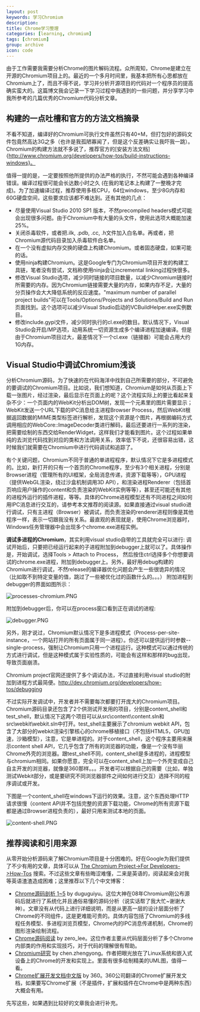 ```yaml
---
layout: post
keywords: 学习Chromium
description: 
title: Chrome学习整理
categories: [learning, chromium]
tags: [chromium]
group: archive
icon: code
---
```

由于工作需要我需要分析Chrome的图片解码流程。众所周知，Chrome是建立在开源的Chromium项目上的。最近的一个多月时间里，我基本把所有心思都放在Chromium上了，而且不得不说，学习并分析开源项目的代码对一个程序员的提高确实蛮大的。这篇博文我会记录一下学习过程中我遇到的一些问题，并分享学习中我所参考的几篇优秀的Chromium代码分析文章。

## 构建的一点吐槽和官方的方法文档摘录

不看不知道，编译好的Chromium可执行文件虽然只有40+M，但打包好的源码文件包竟然高达3G之多（也许是我孤陋寡闻了，但是这个反差确实让我吓我一跳）。
Chromium的构建方法就不多说了，推荐官方的[安装方法文档]{http://www.chromium.org/developers/how-tos/build-instructions-windows}。

值得一提的是，一定要按照他所提供的办法严格的执行，不然可能会遇到各种编译错误。编译过程很可能会长达数小时之久 (在我的笔记本上构建了一整晚才完成)。为了加速编译过程，推荐使用多核CPU，64位windows，至少8G内存和60G硬盘空间，这些要求应该都不难达到。还有其他的几点：

- 尽量使用Visual Studio 2010 SP1 版本，不然precompiled headers模式可能会出现很多问题。由于Chromium中有大量的头文件，使用此选项大概能加速25%。
- 关闭杀毒软件，或者把.ilk, .pdb, .cc, .h文件加入白名单。再或者，把Chromium源代码目录加入杀毒软件白名单。
- 在一个没有虚拟内存交换的硬盘上构建Chromium。或者固态硬盘，如果可能的话。
- 使用ninja构建Chromium。这是Google专门为Chromium项目开发的构建工具链，笔者没有尝试，文档称使用ninja会让incremental linking过程快很多。
- 修改Visual Studio选项，减少同时链接的项目数量，以减少Chromium链接时所需要的内存。因为Chromium链接需要大量的内存，如果内存不足，大量的分页操作会大大降低系统的反应速度。"maximum number of parallel project builds"可以在Tools/Options/Projects and Solutions/Build and Run页面找到。这个选项可以减少Visual Studio启动的VCBuildHelper.exe实例数目。
- 修改include.gypi文件，减少同时执行的cl.exe的数目。默认情况下，Visual Studio会开启/MP选项，动用系统一切资源生成多个编译进程加速编译。但是由于Chromium项目过大，最差情况下一个cl.exe（链接器）可能会占用大约1G内存。

## Visual Studio中调试Chromium浅谈

分析Chromium源码，为了快速的在代码海洋中找到自己所需要的部分，不可避免的要调试的Chromium项目。比如说，我们想知道，Chromium是如何从页面上下载一张图片，经过渲染，最后显示在页面上的呢？这个流程实际上的要比看起来复杂不少：一个页面内的WebKit分析出DOM树，发现一个<img>元素里的图片需要显示；WebKit发送一个URL下载的IPC消息给主进程Browser Process，然后WebKit根据返回数据的MIME类型标签进行解析，发现这个资源是个图片，再根据编码方式调用相应的WebCore::ImageDecoder类进行解码，最后还要进行一系列的渲染，把需要绘制的东西交给RenderWidget，这样我们才能看到图片。这个过程如果单纯的去浏览代码找到对应的类和方法调用关系，效率低下不说，还很容易出错，这时候我们就需要在Chromium中进行代码调试和追踪了。

有个关键问题，Chromium不同于普通的单进程程序，默认情况下它是多进程模式的。比如，新打开的只有一个首页的Chrome程序，至少有3个相关进程，分别是Browser进程（管理所有的UI框架，全局消息传递，资源下载等等），GPU进程（提供WebGL渲染，绕过沙盒机制调用3D API），和渲染进程Renderer（包括首页响应用户操作的content和负责渲染的WebKit实例等等），甚至还可能还有其他的进程外运行的插件进程，等等。具体的Chrome进程模型还有不同进程之间如何用IPC消息进行交互的，请参考本文推荐的阅读源。如果直接通过visual studio进行调试，只有主进程（Browser）被调试，而负责渲染的renderer进程则像是其他程序一样，表示一切跟我没有关系。最直观的表现就是，使用Chrome浏览器时，Windows任务管理器中会出现多个chrome.exe进程实例。

**调试多进程的Chromium**，其实利用visual studio自带的工具就完全可以进行: 调试开始后，只要把已经运行起来的子进程附加到debugger上就可以了。具体操作是，开始调试，选择Tools > Attach to Process， 然后按住ctrl选择多个你想要调试的chrome.exe进程，附加到debugger上。另外，最好用debug构建的Chromium进行调试，不然release的编译器优化问题会产生一些很诡异的情况（比如取不到特定变量的值，跳过了一些被优化过的函数什么的。。。）
附加进程到debugger的界面如图所示：

![processes-chromium.PNG](image/processes-chromium.PNG)

附加到debugger后，你可以在process窗口看到正在调试的进程:

![debugger.PNG](image/debugger.PNG)

另外，刚才说过，Chromium默认情况下是多进程模式（Process-per-site-instance，一个网站打开的所有页面属于同一进程）。你还可以提供运行时参数--single-process，强制让Chromium只用一个进程运行。这种模式可以通过传统的方式进行调试，但是这种模式属于实验性质的，可能会有这样和那样的bug出现，导致页面崩溃。

Chromium project官网还提供了多个调试办法，不过直接利用visual studio的附加到进程方式最简便。http://dev.chromium.org/developers/how-tos/debugging

不过实际开发调试中，开发者并不需要每次都要打开庞大的Chromium项目。Chromium源码目录还包含了2个供测试开发用的项目，分别是content_shell和test_shell，默认情况下这两个项目可以从src\content\content.sln和src\webkit\webkit.sln中打开。test_shell主要展示了chromium webkit API，包含了大部分的webkit渲染引擎核心的chrome移植接口（不包括HTML5，GPU加速，沙箱模型），注意，它是单进程的。对于content_shell，这个程序主要用来展示content shell API，它几乎包含了所有的浏览器的功能，像是一个没有华丽Chrome外壳的浏览器。跟test_shell不同，content_shell是多进程的，进程模型与chromium相同。如果你愿意，完全可以在content_shell上加一个外壳变成自己自主开发的浏览器，就像是360那样。。。开发者可以根据自己的需要（比如，单独测试Webkit部分，或是要研究不同浏览器部件之间如何进行交互）选择不同的程序调试或开发。

下图是一个content_shell在windows下运行的效果。注意，这个东西处理HTTP请求很慢（content API并不包括完整的资源下载功能，Chrome的所有资源下载都是通过Browser进程负责的），最好只用来测试本地的页面。


![content-shell.PNG](image/content-shell.PNG)

## 推荐阅读和引用来源

从零开始分析源码来了解Chromium项目是十分困难的。好在Google为我们提供了不少有用的文章，具体可以从 [The Chromium Project->For Developers->How-Tos](http://www.chromium.org/developers/how-tos/) 搜索。不过这些文章有些晦涩难懂，二来是英语的，阅读起来会对我等英语渣渣造成困难；这里推荐以下几个中文博客：

- [Chrome源码剖析 1~5](http://www.cnblogs.com/duguguiyu/archive/2008/10/02/1303095.html) by duguguiyu。这位大神在08年Chromium刚公布源码后就进行了系统化并且通俗易懂的源码分析（说实话帮了我大忙~谢谢大神）。文章没有从代码上进行详细说明，而是从更高一层的设计层面分析了Chrome的不同组件，这是更难能可贵的。具体内容包括了Chromium的多线程任务模型、多进程浏览页模型，Chrome内的IPC消息传递机制，Chrome的图形渲染绘制流程。
- [Chrome源码阅读](http://blog.csdn.net/zero_lee/article/category/1212479) by zero_lee。这位作者主要从代码层面分析了多个Chrome内部类的作用和实现技巧，对于代码的理解很有帮助。
- [Chromium研究](http://mogoweb.net/categories/chromium-research) by chen.zhengyong。作者把眼光放在了Linux系统和嵌入式设备上的Chrome的开发和实现上。里面有很多绘制精美的UML图，值得一看。
- [Chrome扩展开发文档中文版](http://open.chrome.360.cn/extension_dev/overview.html) by 360。360公司翻译的Chrome扩展开发文档，如果要写Chrome扩展（不是插件，扩展和插件在Chrome中是两种东西）大概会有用。

先写这些，如果遇到比较好的文章我会进行补充。